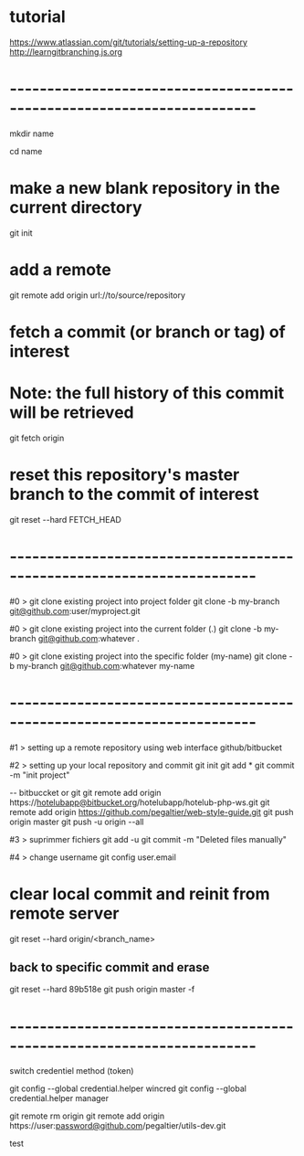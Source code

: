 # tutorial

https://www.atlassian.com/git/tutorials/setting-up-a-repository
http://learngitbranching.js.org

# -----------------------------------------------------------------------

mkdir name

cd name

# make a new blank repository in the current directory
git init

# add a remote
git remote add origin url://to/source/repository

# fetch a commit (or branch or tag) of interest
# Note: the full history of this commit will be retrieved
git fetch origin <sha1-of-commit-of-interest>

# reset this repository's master branch to the commit of interest
git reset --hard FETCH_HEAD

# -----------------------------------------------------------------------

#0 > git clone existing project into project folder
git clone -b my-branch git@github.com:user/myproject.git

#0 > git clone existing project into the current folder (.)
git clone -b my-branch git@github.com:whatever .

#0 > git clone existing project into the specific folder (my-name)
git clone -b my-branch git@github.com:whatever my-name

# -----------------------------------------------------------------------

#1 > setting up a remote repository using web interface github/bitbucket

#2 > setting up your local repository and commit
git init
git add *
git commit -m "init project"

-- bitbuccket or git
git remote add origin https://hotelubapp@bitbucket.org/hotelubapp/hotelub-php-ws.git
git remote add origin https://github.com/pegaltier/web-style-guide.git
git push origin master
git push -u origin --all

#3 > suprimmer fichiers
git add -u
git commit -m "Deleted files manually"

#4 > change username
git config user.email

# clear local commit and reinit from remote server
git reset --hard origin/<branch_name>

## back to specific commit and erase 
git reset --hard 89b518e
git push origin master -f

# -----------------------------------------------------------------------


switch credentiel method (token)

git config --global credential.helper wincred
git config --global credential.helper manager

git remote rm origin
git remote add origin https://user:password@github.com/pegaltier/utils-dev.git

test